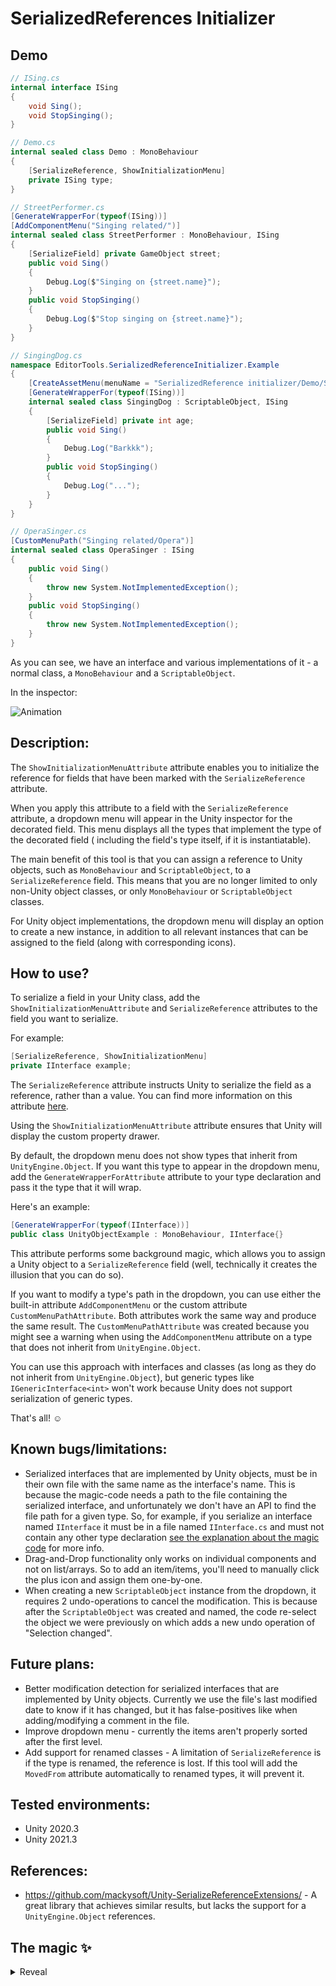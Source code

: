 # SerializedReferences Initializer

## Demo

```csharp
// ISing.cs
internal interface ISing
{
    void Sing();
    void StopSinging();
}

// Demo.cs
internal sealed class Demo : MonoBehaviour
{
    [SerializeReference, ShowInitializationMenu]
    private ISing type;
}

// StreetPerformer.cs
[GenerateWrapperFor(typeof(ISing))]
[AddComponentMenu("Singing related/")]
internal sealed class StreetPerformer : MonoBehaviour, ISing
{
    [SerializeField] private GameObject street;
    public void Sing()
    {
        Debug.Log($"Singing on {street.name}");
    }
    public void StopSinging()
    {
        Debug.Log($"Stop singing on {street.name}");
    }
}

// SingingDog.cs
namespace EditorTools.SerializedReferenceInitializer.Example
{
    [CreateAssetMenu(menuName = "SerializedReference initializer/Demo/Singing Dog")]
    [GenerateWrapperFor(typeof(ISing))]
    internal sealed class SingingDog : ScriptableObject, ISing
    {
        [SerializeField] private int age;
        public void Sing()
        {
            Debug.Log("Barkkk");
        }
        public void StopSinging()
        {
            Debug.Log("...");
        }
    }
}

// OperaSinger.cs
[CustomMenuPath("Singing related/Opera")]
internal sealed class OperaSinger : ISing
{
    public void Sing()
    {
        throw new System.NotImplementedException();
    }
    public void StopSinging()
    {
        throw new System.NotImplementedException();
    }
}

```

As you can see, we have an interface and various implementations of it - a normal class, a `MonoBehaviour` and
a `ScriptableObject`.

In the inspector:

![Animation](https://user-images.githubusercontent.com/73391391/219223278-408db810-af50-485b-926b-f291399f2867.gif)

## Description:

The `ShowInitializationMenuAttribute` attribute enables you to initialize the reference for fields that have been marked
with the `SerializeReference` attribute.

When you apply this attribute to a field with the `SerializeReference` attribute, a dropdown menu will appear in the
Unity
inspector for the decorated field. This menu displays all the types that implement the type of the decorated field (
including the field's type itself, if it is instantiatable).

The main benefit of this tool is that you can assign a reference to Unity objects, such as `MonoBehaviour` and
`ScriptableObject`, to a `SerializeReference` field. This means that you are no longer limited to only non-Unity object
classes, or only `MonoBehaviour` or `ScriptableObject` classes.

For Unity object implementations, the dropdown menu will display an option to create a new instance, in addition to all
relevant instances that can be assigned to the field (along with corresponding icons).

## How to use?

To serialize a field in your Unity class, add the `ShowInitializationMenuAttribute` and `SerializeReference` attributes
to the field you want to serialize.

For example:

```csharp
[SerializeReference, ShowInitializationMenu]
private IInterface example;
```

The `SerializeReference` attribute instructs Unity to serialize the field as a reference, rather than a value. You can
find more information on this attribute [here](https://docs.unity3d.com/ScriptReference/SerializeReference.html).

Using the `ShowInitializationMenuAttribute` attribute ensures that Unity will display the custom property drawer.

By default, the dropdown menu does not show types that inherit from `UnityEngine.Object`. If you want this type to
appear in the dropdown menu, add the `GenerateWrapperForAttribute` attribute to your type declaration and pass it the
type that it will wrap.

Here's an example:

```csharp
[GenerateWrapperFor(typeof(IInterface))]
public class UnityObjectExample : MonoBehaviour, IInterface{}
```

This attribute performs some background magic, which allows you to assign a Unity object to a `SerializeReference`
field (well, technically it creates the illusion that you can do so).

If you want to modify a type's path in the dropdown, you can use either the built-in attribute `AddComponentMenu` or the
custom attribute `CustomMenuPathAttribute`. Both attributes work the same way and produce the same result. The
`CustomMenuPathAttribute` was created because you might see a warning when using the `AddComponentMenu` attribute on a
type that does not inherit from `UnityEngine.Object`.

You can use this approach with interfaces and classes (as long as they do not inherit from `UnityEngine.Object`),
but generic types like `IGenericInterface<int>` won't work because Unity does not support serialization of generic
types.

That's all! ☺

## Known bugs/limitations:

* Serialized interfaces that are implemented by Unity objects, must be in their own file with the same name as the
  interface's name. This is because the magic-code needs a path to the file containing the serialized interface, and
  unfortunately we don't have an API to find the file path for a given type.
  So, for example, if you serialize an interface named `IInterface` it must be in a file named `IInterface.cs` and must
  not contain any other type declaration [see the explanation about the magic code](#the-magic) for more info.
* Drag-and-Drop functionality only works on individual components and not on list/arrays. So to add an item/items,
  you'll need to manually click the plus icon and assign them one-by-one.
* When creating a new `ScriptableObject` instance from the dropdown, it requires 2 undo-operations to cancel the
  modification.
  This is because after the `ScriptableObject` was created and named, the code re-select the object we were previously
  on which adds a new undo operation of "Selection changed".

## Future plans:

* Better modification detection for serialized interfaces that are implemented by Unity objects. Currently we use the
  file's last modified date to know if it has changed, but it has false-positives like when adding/modifying a
  comment in the file.
* Improve dropdown menu - currently the items aren't properly sorted after the first level.
* Add support for renamed classes - A limitation of `SerializeReference` is if the type is renamed, the reference is
  lost. If this tool will add the `MovedFrom` attribute automatically to renamed types, it will prevent it.

## Tested environments:

* Unity 2020.3
* Unity 2021.3

## References:

* https://github.com/mackysoft/Unity-SerializeReferenceExtensions/ - A great library that achieves similar results, but
  lacks the support for a `UnityEngine.Object` references.

## The magic ✨

<details>
<summary>Reveal</summary>

In order to enable support for Unity objects in `SerializeReference` fields, the code locates all types with the
attribute `GenerateWrapperForAttribute` and generates a new class that implements the specified interface, with a
reference to the instance of the class. This new class delegates all the interface's methods and properties to that
instance.

To prevent compilation errors in the generated class when the interface is modified, the code listens to the
`OnPostprocessAllAssets` callback and deletes all generated classes that wrap that interface.

I use the `AssemblyReloadEvents.afterAssemblyReload` callback to listen for successful compilation and generate classes
for all types that don't have a generated class when it is invoked.

It's important to note that since the `OnPostprocessAllAssets` callback is invoked prior to code compilation, reflection
cannot be used to determine if changes were made. Therefore, the code is currently unable to differentiate between when
the interface was actually modified or only when the file contents were modified, such as when adding a comment.

### Example:

For the `StreetPerformer` class:

```csharp
[GenerateWrapperFor(typeof(ISing))]
[AddComponentMenu("Singing related/")]
internal sealed class StreetPerformer : MonoBehaviour, ISing
{
    [SerializeField] private GameObject street;
    public void Sing()
    {
        Debug.Log($"Singing on {street.name}");
    }
    public void StopSinging()
    {
        Debug.Log($"Stop singing on {street.name}");
    }
}
```

The generated class is:

```csharp
using UnityEngine;
using System;
using EditorTools.SerializedReferenceInitializer.Attributes;

[SerializableAttribute()]
[AutoGeneratedWrapperAttribute(typeof(EditorTools.SerializedReferenceInitializer.Example.Implementations.StreetPerformer))]
internal sealed class StreetPerformer_ISing_Wrapper : EditorTools.SerializedReferenceInitializer.Example.ISing
{
    
    [SerializeField()]
    private EditorTools.SerializedReferenceInitializer.Example.Implementations.StreetPerformer _instance;
    
    private StreetPerformer_ISing_Wrapper(EditorTools.SerializedReferenceInitializer.Example.Implementations.StreetPerformer instance)
    {
        this._instance = instance;
    }
    
    public void Sing()
    {
        this._instance.Sing();
    }
    
    public void StopSinging()
    {
        this._instance.StopSinging();
    }
}
```

</details>